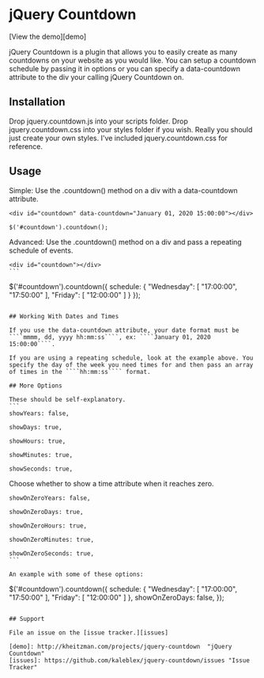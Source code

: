 # jQuery Countdown

[View the demo][demo]

jQuery Countdown is a plugin that allows you to easily create as many countdowns on your website as you would like. You can setup a countdown schedule by passing it in options or you can specify a data-countdown attribute to the div your calling jQuery Countdown on.

## Installation

Drop jquery.countdown.js into your scripts folder. Drop jquery.countdown.css into your styles folder if you wish. Really you should just create your own styles. I've included jquery.countdown.css for reference.

## Usage

Simple: Use the .countdown() method on a div with a data-countdown attribute.

````
<div id="countdown" data-countdown="January 01, 2020 15:00:00"></div>
````

````
$('#countdown').countdown();
````

Advanced: Use the .countdown() method on a div and pass a repeating schedule of events.

````
<div id="countdown"></div>
```

````
$('#countdown').countdown({
	schedule: { 
		"Wednesday": [ "17:00:00", "17:50:00" ],
		"Friday": [ "12:00:00" ]
	}
});
````

## Working With Dates and Times

If you use the data-countdown attribute, your date format must be ````mmmm, dd, yyyy hh:mm:ss````, ex: ````January 01, 2020 15:00:00````.

If you are using a repeating schedule, look at the example above. You specify the day of the week you need times for and then pass an array of times in the ````hh:mm:ss```` format.

## More Options

These should be self-explanatory.
```
showYears: false,
````
````
showDays: true,
````
````
showHours: true,
````
````
showMinutes: true,
````
````
showSeconds: true,
````

Choose whether to show a time attribute when it reaches zero.
````
showOnZeroYears: false,
````
````
showOnZeroDays: true,
````
````
showOnZeroHours: true,
````
````
showOnZeroMinutes: true,
````
````
showOnZeroSeconds: true,
```

An example with some of these options:
````
$('#countdown').countdown({
	schedule: {
		"Wednesday": [ "17:00:00", "17:50:00" ],
		"Friday": [ "12:00:00" ]
	},
	showOnZeroDays: false,
});
````

## Support

File an issue on the [issue tracker.][issues]

[demo]: http://kheitzman.com/projects/jquery-countdown  "jQuery Countdown"
[issues]: https://github.com/kaleblex/jquery-countdown/issues "Issue Tracker"